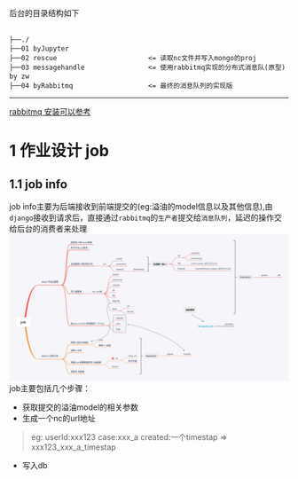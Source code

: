 后台的目录结构如下
<pre><code>
├──./                            
├──01 byJupyter  
├──02 rescue                       <= 读取nc文件并写入mongo的proj
├──03 messagehandle                <= 使用rabbitmq实现的分布式消息队(原型) by zw
├──04 byRabbitmq                   <= 最终的消息队列的实现版
</code></pre>

---

[rabbitmq 安装可以参考](https://github.com/RandolphChin/RandolphChin.github.io/issues/203)

# 1 作业设计 job
## 1.1 job info  
job info主要为后端接收到前端提交的(eg:溢油的model信息以及其他信息),由`django`接收到请求后，直接通过`rabbitmq`的`生产者`提交给`消息队列`，延迟的操作交给后台的消费者来处理
![alt job info](../document/99img/background/作业流程.png)  
job主要包括几个步骤：
+ 获取提交的溢油model的相关参数
+ 生成一个nc的url地址 
> eg:   userId:xxx123
        case:xxx_a
        created:一个timestap
        =>
        xxx123_xxx_a_timestap
  
+ 写入db


